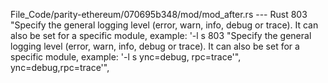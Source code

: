 File_Code/parity-ethereum/070695b348/mod/mod_after.rs --- Rust
803                         "Specify the general logging level (error, warn, info, debug or trace). It can also be set for a specific module, example: '-l s 803                         "Specify the general logging level (error, warn, info, debug or trace). It can also be set for a specific module, example: '-l s
    ync=debug, rpc=trace'",                                                                                                                                      ync=debug,rpc=trace'",

